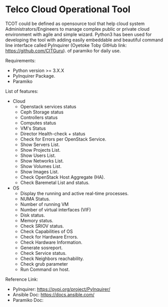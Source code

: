 # Telco Cloud Operational Tool

TCOT could be defined as opensource tool that help cloud system Administrators/Engineers to manage complex public or private cloud environment with agile and simple wizard. Python3 has been used for developing the tool with adding easily embeddable and beautiful command line interface called PyInquirer (Oyetoke Toby GitHub link: https://github.com/CITGuru).  of paramiko   for daily use.


Requirements:
* Python version >= 3.X.X
* PyInquirer Package.
* Paramiko

List of features:

- Cloud
    - Openstack services status
    - Ceph Storage status
    - Controllers status
    - Computes status
    - VM's Status
    - Director Health-check + status
    - Check for Errors per OpenStack Service.
    - Show Servers List.
    - Show Projects List.
    - Show Users List.
    - Show Networks List.
    - Show Volumes List.
    - Show Images List.
    - Check OpenStack Host Aggregate (HA).
    - Check Baremetal List and status.
- OS
    - Display the running and active real-time processes.
    - NUMA Status.
    - Number of running VM
    - Number of virtual interfaces (VIF)
    - Disk status.
    - Memory status.
    - Check SRIOV status.
    - Check Capabilities of OS
    - Check for Hardware Errors.
    - Check Hardware Information.
    - Generate sosreport.
    - Check Service status.
    - Check Neighbors reachability.
    - Check grub parameter
    - Run Command on host.

Reference Link:

* PyInquirer: https://pypi.org/project/PyInquirer/
* Ansible Doc: https://docs.ansible.com/
* Paramiko Doc:
